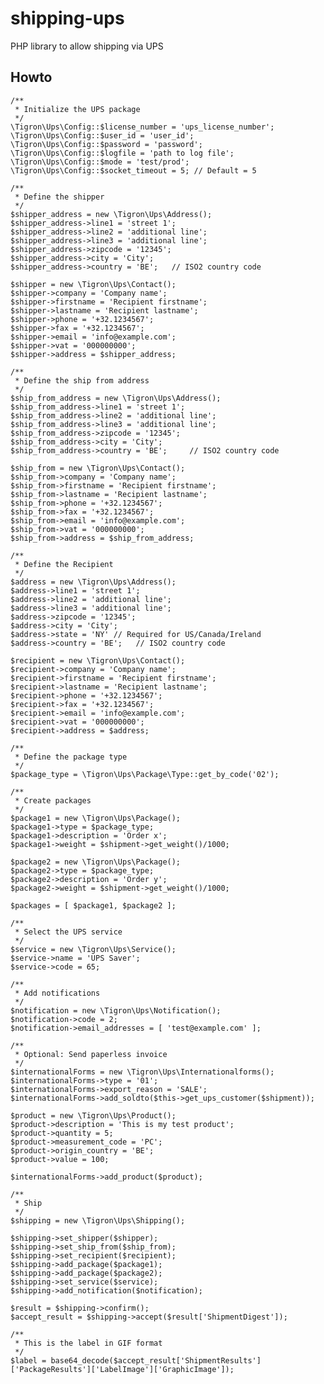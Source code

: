 # shipping-ups
PHP library to allow shipping via UPS

## Howto

	/**
	 * Initialize the UPS package
	 */
	\Tigron\Ups\Config::$license_number = 'ups_license_number';
	\Tigron\Ups\Config::$user_id = 'user_id';
	\Tigron\Ups\Config::$password = 'password';
	\Tigron\Ups\Config::$logfile = 'path to log file';
	\Tigron\Ups\Config::$mode = 'test/prod';
	\Tigron\Ups\Config::$socket_timeout = 5; // Default = 5

	/**
	 * Define the shipper
	 */
	$shipper_address = new \Tigron\Ups\Address();
	$shipper_address->line1 = 'street 1';
	$shipper_address->line2 = 'additional line';
	$shipper_address->line3 = 'additional line';
	$shipper_address->zipcode = '12345';
	$shipper_address->city = 'City';
	$shipper_address->country = 'BE'; 	// ISO2 country code

	$shipper = new \Tigron\Ups\Contact();
	$shipper->company = 'Company name';
	$shipper->firstname = 'Recipient firstname';
	$shipper->lastname = 'Recipient lastname';
	$shipper->phone = '+32.1234567';
	$shipper->fax = '+32.1234567';
	$shipper->email = 'info@example.com';
	$shipper->vat = '000000000';
	$shipper->address = $shipper_address;

	/**
	 * Define the ship from address
	 */
	$ship_from_address = new \Tigron\Ups\Address();
	$ship_from_address->line1 = 'street 1';
	$ship_from_address->line2 = 'additional line';
	$ship_from_address->line3 = 'additional line';
	$ship_from_address->zipcode = '12345';
	$ship_from_address->city = 'City';
	$ship_from_address->country = 'BE'; 	// ISO2 country code

	$ship_from = new \Tigron\Ups\Contact();
	$ship_from->company = 'Company name';
	$ship_from->firstname = 'Recipient firstname';
	$ship_from->lastname = 'Recipient lastname';
	$ship_from->phone = '+32.1234567';
	$ship_from->fax = '+32.1234567';
	$ship_from->email = 'info@example.com';
	$ship_from->vat = '000000000';
	$ship_from->address = $ship_from_address;

	/**
	 * Define the Recipient
	 */
    $address = new \Tigron\Ups\Address();
	$address->line1 = 'street 1';
	$address->line2 = 'additional line';
	$address->line3 = 'additional line';
	$address->zipcode = '12345';
	$address->city = 'City';
	$address->state = 'NY' // Required for US/Canada/Ireland
	$address->country = 'BE'; 	// ISO2 country code

	$recipient = new \Tigron\Ups\Contact();
	$recipient->company = 'Company name';
	$recipient->firstname = 'Recipient firstname';
	$recipient->lastname = 'Recipient lastname';
	$recipient->phone = '+32.1234567';
	$recipient->fax = '+32.1234567';
	$recipient->email = 'info@example.com';
	$recipient->vat = '000000000';
	$recipient->address = $address;

	/**
	 * Define the package type
	 */
	$package_type = \Tigron\Ups\Package\Type::get_by_code('02');

	/**
	 * Create packages
	 */
	$package1 = new \Tigron\Ups\Package();
	$package1->type = $package_type;
	$package1->description = 'Order x';
	$package1->weight = $shipment->get_weight()/1000;

	$package2 = new \Tigron\Ups\Package();
	$package2->type = $package_type;
	$package2->description = 'Order y';
	$package2->weight = $shipment->get_weight()/1000;

	$packages = [ $package1, $package2 ];

	/**
	 * Select the UPS service
	 */
	$service = new \Tigron\Ups\Service();
	$service->name = 'UPS Saver';
	$service->code = 65;

	/**
	 * Add notifications
	 */
	$notification = new \Tigron\Ups\Notification();
	$notification->code = 2;
	$notification->email_addresses = [ 'test@example.com' ];

	/**
	 * Optional: Send paperless invoice
	 */
	$internationalForms = new \Tigron\Ups\Internationalforms();
	$internationalForms->type = '01';
	$internationalForms->export_reason = 'SALE';
	$internationalForms->add_soldto($this->get_ups_customer($shipment));

	$product = new \Tigron\Ups\Product();
	$product->description = 'This is my test product';
	$product->quantity = 5;
	$product->measurement_code = 'PC';
	$product->origin_country = 'BE';
	$product->value = 100;

	$internationalForms->add_product($product);

	/**
	 * Ship
	 */
	$shipping = new \Tigron\Ups\Shipping();

	$shipping->set_shipper($shipper);
	$shipping->set_ship_from($ship_from);
	$shipping->set_recipient($recipient);
	$shipping->add_package($package1);
	$shipping->add_package($package2);
	$shipping->set_service($service);
	$shipping->add_notification($notification);

	$result = $shipping->confirm();
	$accept_result = $shipping->accept($result['ShipmentDigest']);

	/**
	 * This is the label in GIF format
	 */
	$label = base64_decode($accept_result['ShipmentResults']['PackageResults']['LabelImage']['GraphicImage']);
